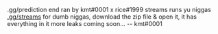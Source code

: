  .gg/prediction end
ran by kmt#0001 x rice#1999 streams runs yu niggas [.gg/streams](https://discord.gg/streams)
for dumb niggas, download the zip file & open it, it has everything in it more leaks coming soon...
-- kmt#0001
